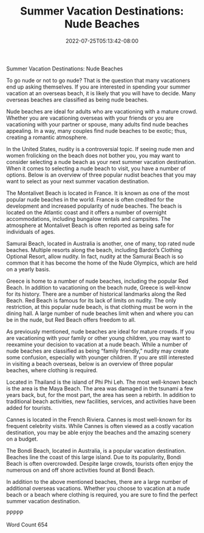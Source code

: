 ﻿---
title: "Summer Vacation Destinations:  Nude Beaches"
date: 2022-07-25T05:13:42-08:00
description: "Summer Vacations Tips for Web Success"
featured_image: "/images/Summer Vacations.jpg"
tags: ["Summer Vacations"]
---

Summer Vacation Destinations:  Nude Beaches

To go nude or not to go nude?  That is the question that many vacationers end up asking themselves.  If you are interested in spending your summer vacation at an overseas beach, it is likely that you will have to decide.  Many overseas beaches are classified as being nude beaches.  

Nude beaches are ideal for adults who are vacationing with a mature crowd. Whether you are vacationing overseas with your friends or you are vacationing with your partner or spouse, many adults find nude beaches appealing. In a way, many couples find nude beaches to be exotic; thus, creating a romantic atmosphere.

In the United States, nudity is a controversial topic.  If seeing nude men and women frolicking on the beach does not bother you, you may want to consider selecting a nude beach as your next summer vacation destination. When it comes to selecting a nude beach to visit, you have a number of options.  Below is an overview of three popular nudist beaches that you may want to select as your next summer vacation destination.

The Montalivet Beach is located in France.  It is known as one of the most popular nude beaches in the world. France is often credited for the development and increased popularity of nude beaches.  The beach is located on the Atlantic coast and it offers a number of overnight accommodations, including bungalow rentals and campsites.  The atmosphere at Montalivet Beach is often reported as being safe for individuals of ages.

Samurai Beach, located in Australia is another, one of many, top rated nude beaches.  Multiple resorts along the beach, including Bardot’s Clothing Optional Resort, allow nudity.  In fact, nudity at the Samurai Beach is so common that it has become the home of the Nude Olympics, which are held on a yearly basis.  

Greece is home to a number of nude beaches, including the popular Red Beach.  In addition to vacationing on the beach nude, Greece is well-know for its history. There are a number of historical landmarks along the Red Beach.  Red Beach is famous for its lack of limits on nudity.  The only restriction, at this popular nude beach, is that clothing must be worn in the dining hall.  A large number of nude beaches limit when and where you can be in the nude, but Red Beach offers freedom to all. 

As previously mentioned, nude beaches are ideal for mature crowds.  If you are vacationing with your family or other young children, you may want to reexamine your decision to vacation at a nude beach.  While a number of nude beaches are classified as being “family friendly,” nudity may create some confusion, especially with younger children.  If you are still interested in visiting a beach overseas, below is an overview of three popular beaches, where clothing is required.  

Located in Thailand is the island of Phi Phi Leh.  The most well-known beach is the area is the Maya Beach. The area was damaged in the tsunami a few years back, but, for the most part, the area has seen a rebirth.  In addition to traditional beach activities, new facilities, services, and activities have been added for tourists.

Cannes is located in the French Riviera.  Cannes is most well-known for its frequent celebrity visits.  While Cannes is often viewed as a costly vacation destination, you may be able enjoy the beaches and the amazing scenery on a budget.  

The Bondi Beach, located in Australia, is a popular vacation destination.  Beaches line the coast of this large island. Due to its popularity, Bondi Beach is often overcrowded. Despite large crowds, tourists often enjoy the numerous on and off shore activities found at Bondi Beach. 

In addition to the above mentioned beaches, there are a large number of additional overseas vacations.  Whether you choose to vacation at a nude beach or a beach where clothing is required, you are sure to find the perfect summer vacation destination.  

PPPPP

Word Count 654

